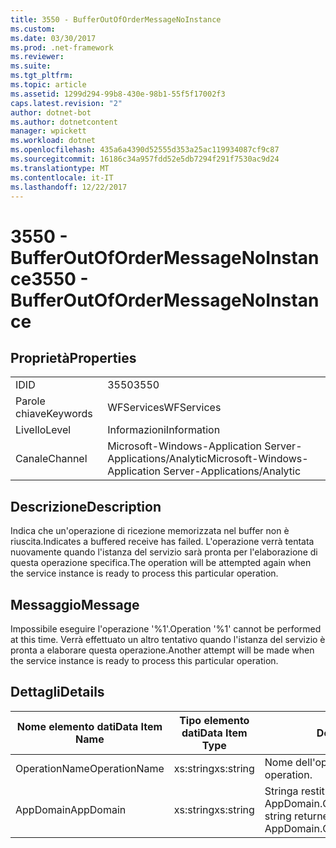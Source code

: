 ```yaml
---
title: 3550 - BufferOutOfOrderMessageNoInstance
ms.custom: 
ms.date: 03/30/2017
ms.prod: .net-framework
ms.reviewer: 
ms.suite: 
ms.tgt_pltfrm: 
ms.topic: article
ms.assetid: 1299d294-99b8-430e-98b1-55f5f17002f3
caps.latest.revision: "2"
author: dotnet-bot
ms.author: dotnetcontent
manager: wpickett
ms.workload: dotnet
ms.openlocfilehash: 435a6a4390d52555d353a25ac119934087cf9c87
ms.sourcegitcommit: 16186c34a957fdd52e5db7294f291f7530ac9d24
ms.translationtype: MT
ms.contentlocale: it-IT
ms.lasthandoff: 12/22/2017
---
```

# <a name="3550---bufferoutofordermessagenoinstance"></a><span data-ttu-id="a9f1d-102">3550 - BufferOutOfOrderMessageNoInstance</span><span class="sxs-lookup"><span data-stu-id="a9f1d-102">3550 - BufferOutOfOrderMessageNoInstance</span></span>
## <a name="properties"></a><span data-ttu-id="a9f1d-103">Proprietà</span><span class="sxs-lookup"><span data-stu-id="a9f1d-103">Properties</span></span>  
  
|||  
|-|-|  
|<span data-ttu-id="a9f1d-104">ID</span><span class="sxs-lookup"><span data-stu-id="a9f1d-104">ID</span></span>|<span data-ttu-id="a9f1d-105">3550</span><span class="sxs-lookup"><span data-stu-id="a9f1d-105">3550</span></span>|  
|<span data-ttu-id="a9f1d-106">Parole chiave</span><span class="sxs-lookup"><span data-stu-id="a9f1d-106">Keywords</span></span>|<span data-ttu-id="a9f1d-107">WFServices</span><span class="sxs-lookup"><span data-stu-id="a9f1d-107">WFServices</span></span>|  
|<span data-ttu-id="a9f1d-108">Livello</span><span class="sxs-lookup"><span data-stu-id="a9f1d-108">Level</span></span>|<span data-ttu-id="a9f1d-109">Informazioni</span><span class="sxs-lookup"><span data-stu-id="a9f1d-109">Information</span></span>|  
|<span data-ttu-id="a9f1d-110">Canale</span><span class="sxs-lookup"><span data-stu-id="a9f1d-110">Channel</span></span>|<span data-ttu-id="a9f1d-111">Microsoft-Windows-Application Server-Applications/Analytic</span><span class="sxs-lookup"><span data-stu-id="a9f1d-111">Microsoft-Windows-Application Server-Applications/Analytic</span></span>|  
  
## <a name="description"></a><span data-ttu-id="a9f1d-112">Descrizione</span><span class="sxs-lookup"><span data-stu-id="a9f1d-112">Description</span></span>  
 <span data-ttu-id="a9f1d-113">Indica che un'operazione di ricezione memorizzata nel buffer non è riuscita.</span><span class="sxs-lookup"><span data-stu-id="a9f1d-113">Indicates a buffered receive has failed.</span></span> <span data-ttu-id="a9f1d-114">L'operazione verrà tentata nuovamente quando l'istanza del servizio sarà pronta per l'elaborazione di questa operazione specifica.</span><span class="sxs-lookup"><span data-stu-id="a9f1d-114">The operation will be attempted again when the service instance is ready to process this particular operation.</span></span>  
  
## <a name="message"></a><span data-ttu-id="a9f1d-115">Messaggio</span><span class="sxs-lookup"><span data-stu-id="a9f1d-115">Message</span></span>  
 <span data-ttu-id="a9f1d-116">Impossibile eseguire l'operazione '%1'.</span><span class="sxs-lookup"><span data-stu-id="a9f1d-116">Operation '%1' cannot be performed at this time.</span></span> <span data-ttu-id="a9f1d-117">Verrà effettuato un altro tentativo quando l'istanza del servizio è pronta a elaborare questa operazione.</span><span class="sxs-lookup"><span data-stu-id="a9f1d-117">Another attempt will be made when the service instance is ready to process this particular operation.</span></span>  
  
## <a name="details"></a><span data-ttu-id="a9f1d-118">Dettagli</span><span class="sxs-lookup"><span data-stu-id="a9f1d-118">Details</span></span>  
  
|<span data-ttu-id="a9f1d-119">Nome elemento dati</span><span class="sxs-lookup"><span data-stu-id="a9f1d-119">Data Item Name</span></span>|<span data-ttu-id="a9f1d-120">Tipo elemento dati</span><span class="sxs-lookup"><span data-stu-id="a9f1d-120">Data Item Type</span></span>|<span data-ttu-id="a9f1d-121">Descrizione</span><span class="sxs-lookup"><span data-stu-id="a9f1d-121">Description</span></span>|  
|--------------------|--------------------|-----------------|  
|<span data-ttu-id="a9f1d-122">OperationName</span><span class="sxs-lookup"><span data-stu-id="a9f1d-122">OperationName</span></span>|<span data-ttu-id="a9f1d-123">xs:string</span><span class="sxs-lookup"><span data-stu-id="a9f1d-123">xs:string</span></span>|<span data-ttu-id="a9f1d-124">Nome dell'operazione.</span><span class="sxs-lookup"><span data-stu-id="a9f1d-124">The name of the operation.</span></span>|  
|<span data-ttu-id="a9f1d-125">AppDomain</span><span class="sxs-lookup"><span data-stu-id="a9f1d-125">AppDomain</span></span>|<span data-ttu-id="a9f1d-126">xs:string</span><span class="sxs-lookup"><span data-stu-id="a9f1d-126">xs:string</span></span>|<span data-ttu-id="a9f1d-127">Stringa restituita da AppDomain.CurrentDomain.FriendlyName.</span><span class="sxs-lookup"><span data-stu-id="a9f1d-127">The string returned by AppDomain.CurrentDomain.FriendlyName.</span></span>|
